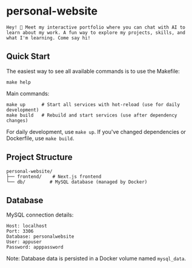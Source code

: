 # personal-website

    Hey! 👋 Meet my interactive portfolio where you can chat with AI to learn about my work. A fun way to explore my projects, skills, and what I'm learning. Come say hi!

## Quick Start

The easiest way to see all available commands is to use the Makefile:

    make help

Main commands:

    make up      # Start all services with hot-reload (use for daily development)
    make build   # Rebuild and start services (use after dependency changes)

For daily development, use `make up`. If you've changed dependencies or Dockerfile, use `make build`.

## Project Structure

    personal-website/
    ├── frontend/    # Next.js frontend
    └── db/         # MySQL database (managed by Docker)

## Database

MySQL connection details:

    Host: localhost
    Port: 3306
    Database: personalwebsite
    User: appuser
    Password: apppassword

Note: Database data is persisted in a Docker volume named `mysql_data`.

